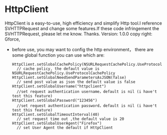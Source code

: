 # HttpClient
HttpClient is a easy-to-use, high efficiency and simplify Http tool.I reference SVHTTPRequest and change some features.If these code 
infringement the SVHTTPRequest, please let me know. Thanks.
Version: 1.0.0   copy right: Gforce,

* before use, you may want to config the http environment， there are some global function you can use which are:

      HttpClient.setGlobalCachePolicy(NSURLRequestCachePolicy.UseProtocolCachePolicy)  
        // cache policy, the default value is NSURLRequestCachePolicy.UseProtocolCachePolicy
      HttpClient.setGlobalNeedSendParametersAsJSON(false) 
        // send post value as json the default value is false
      HttpClient.setGlobalUsername("httpclient") 
        //set request authentication username，default is nil (i have't test this feature)
      HttpClient.setGlobalPassword("123456") 
        //set request authentication password，default is nil (i have't test this feature)
      HttpClient.setGlobalTimeoutInterval(40) 
        // set request time out ,the default value is 20
      HttpClient.setGlobalUserAgent("Firefox") 
        // set User Agent the default if HttpClient

